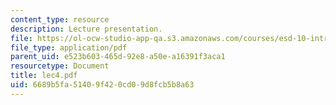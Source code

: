 ```yaml
---
content_type: resource
description: Lecture presentation.
file: https://ol-ocw-studio-app-qa.s3.amazonaws.com/courses/esd-10-introduction-to-technology-and-policy-fall-2006/6689b5fa51409f420cd09d8fcb5b8a63_lec4.pdf
file_type: application/pdf
parent_uid: e523b603-465d-92e8-a50e-a16391f3aca1
resourcetype: Document
title: lec4.pdf
uid: 6689b5fa-5140-9f42-0cd0-9d8fcb5b8a63
---
```

